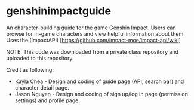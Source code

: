 # genshinimpactguide

An character-building guide for the game Genshin Impact. Users can browse for in-game characters and view helpful information about them. Uses the (ImpactAPI) [https://github.com/impact-moe/impact-api/wiki]

NOTE: This code was downloaded from a private class repository and uploaded to this repository. 

Credit as following:
* Kayla Chea - Design and coding of guide page (API, search bar) and character detail page.
* Jason Nguyen - Design and coding of sign up/log in page (permission settings) and profile page.
